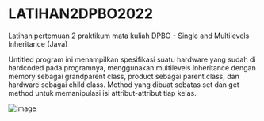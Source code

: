 # LATIHAN2DPBO2022
Latihan pertemuan 2 praktikum mata kuliah DPBO - Single and Multilevels Inheritance (Java)

Untitled program ini menampilkan spesifikasi suatu hardware yang sudah di hardcoded pada programnya,
menggunakan multilevels inheritance dengan memory sebagai grandparent class, product sebagai parent class, dan hardware sebagai child class.
Method yang dibuat sebatas set dan get method untuk memanipulasi isi attribut-attribut tiap kelas.

![image](https://user-images.githubusercontent.com/82450154/154849958-e0081895-976d-486e-ac4f-4b9c801266bf.png)

